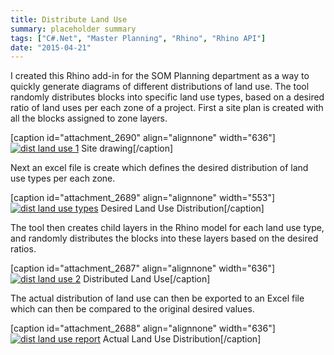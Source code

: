 ```yaml
---
title: Distribute Land Use
summary: placeholder summary
tags: ["C#.Net", "Master Planning", "Rhino", "Rhino API"]
date: "2015-04-21"
---
```


I created this Rhino add-in for the SOM Planning department as a way to quickly generate diagrams of different distributions of land use. The tool randomly distributes blocks into specific land use types, based on a desired ratio of land uses per each zone of a project. First a site plan is created with all the blocks assigned to zone layers.

\[caption id="attachment_2690" align="alignnone" width="636"\][![dist land use 1](http://www.ericanastas.com/wp-content/uploads/2015/04/dist-land-use-1.jpg)](dist-land-use-1.png) Site drawing\[/caption\]

Next an excel file is create which defines the desired distribution of land use types per each zone.

\[caption id="attachment_2689" align="alignnone" width="553"\][![dist land use types](dist-land-use-types.png)](http://www.ericanastas.com/wp-content/uploads/2015/04/dist-land-use-types.png) Desired Land Use Distribution\[/caption\]

The tool then creates child layers in the Rhino model for each land use type, and randomly distributes the blocks into these layers based on the desired ratios.

\[caption id="attachment_2687" align="alignnone" width="636"\][![dist land use 2](http://www.ericanastas.com/wp-content/uploads/2015/04/dist-land-use-2.jpg)](dist-land-use-2.png) Distributed Land Use\[/caption\]

The actual distribution of land use can then be exported to an Excel file which can then be compared to the original desired values.

\[caption id="attachment_2688" align="alignnone" width="636"\][![dist land use report](http://www.ericanastas.com/wp-content/uploads/2015/04/dist-land-use-report.jpg)](dist-land-use-report.png) Actual Land Use Distribution\[/caption\]
